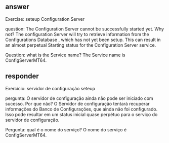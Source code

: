 ## answer
Exercise: seteup Configuration Server

question: The Configuration Server cannot be successfully started yet. Why not?
The configuration Server will try to retrieve information from the Configurations Database , which has not yet been setup. This can result in an almost perpetual Starting status for the Configuration Server service.

Question: what is the Service name?
The Service name is ConfigServerMT64.

## responder
Exercício: servidor de configuração seteup

pergunta: O servidor de configuração ainda não pode ser iniciado com sucesso. Por que não?
O Servidor de configuração tentará recuperar informações do Banco de Configurações, que ainda não foi configurado. Isso pode resultar em um status inicial quase perpétuo para o serviço do servidor de configuração.

Pergunta: qual é o nome do serviço?
O nome do serviço é ConfigServerMT64.